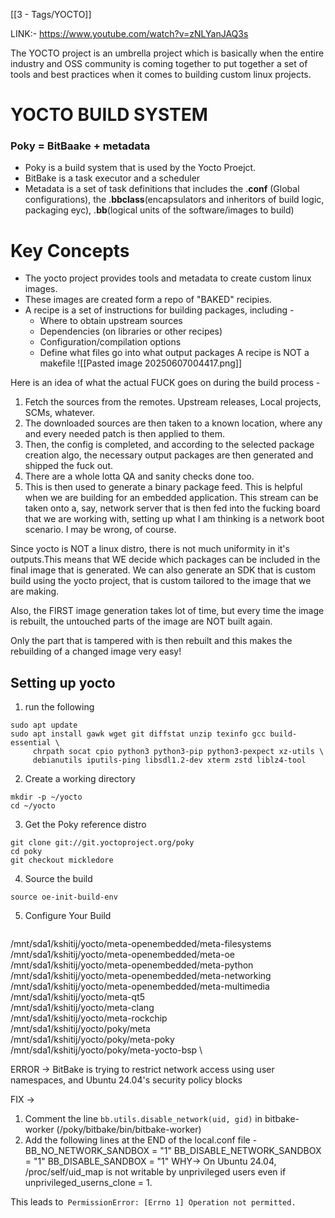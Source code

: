 [[3 - Tags/YOCTO]]

LINK:- https://www.youtube.com/watch?v=zNLYanJAQ3s

The YOCTO project is an umbrella project which is basically when the entire industry and OSS community is coming together to put together a set of tools and best practices when it comes to building custom linux projects. 

# YOCTO BUILD SYSTEM

### Poky = BitBaake + metadata
 - Poky is a build system that is used by the Yocto Proejct.
 - BitBake is a task executor and a scheduler
 - Metadata is a set of task definitions that includes the .**conf** (Global configurations), the .**bbclass**(encapsulators and inheritors of build logic, packaging eyc), .**bb**(logical units of the software/images to build)
# Key Concepts 
 - The yocto project provides tools and metadata to create custom linux images.
 - These images are created form a repo of "BAKED" recipies.
 - A recipe is a set of instructions for building packages, including - 
	 - Where to obtain upstream sources
	 - Dependencies (on libraries or other recipes)
	 - Configuration/compilation options
	 - Define what files go into what output packages
	A recipe is NOT a makefile
 ![[Pasted image 20250607004417.png]]

Here is an idea of what the actual FUCK goes on during the build process - 
1. Fetch the sources from the remotes. Upstream releases, Local projects, SCMs, whatever.
2. The downloaded sources are then taken to a known location, where any and every needed patch is then applied to them.
3. Then, the config is completed, and according to the selected package creation algo, the necessary output packages are then generated and shipped the fuck out. 
4. There are a whole lotta QA and sanity checks done too. 
5. This is then used to generate a binary package feed. This is helpful when we are building for an embedded application. This stream can be taken onto a, say, network server that is then fed into the fucking board that we are working with, setting up what I am thinking is a network boot scenario. I may be wrong, of course.

Since yocto is NOT a linux distro, there is not much uniformity in it's outputs.This means that WE decide which packages can be included in the final image that is generated.  We can also generate an SDK that is custom build using the yocto project, that is custom tailored to the image that we are making. 

Also, the FIRST image generation takes lot of time, but every time the image is rebuilt, the untouched parts of the image are NOT built again. 

Only the part that is tampered with is then rebuilt and this makes the rebuilding of a changed image very easy!



## Setting up yocto

1. run the following 
```
sudo apt update
sudo apt install gawk wget git diffstat unzip texinfo gcc build-essential \
     chrpath socat cpio python3 python3-pip python3-pexpect xz-utils \
     debianutils iputils-ping libsdl1.2-dev xterm zstd liblz4-tool
```

2. Create a working directory
```
mkdir -p ~/yocto
cd ~/yocto
```
3. Get the Poky reference distro
```
git clone git://git.yoctoproject.org/poky
cd poky
git checkout mickledore
```
4. Source the build
```
source oe-init-build-env
```
5. Configure Your Build
```

```




  /mnt/sda1/kshitij/yocto/meta-openembedded/meta-filesystems \
  /mnt/sda1/kshitij/yocto/meta-openembedded/meta-oe \
  /mnt/sda1/kshitij/yocto/meta-openembedded/meta-python \
  /mnt/sda1/kshitij/yocto/meta-openembedded/meta-networking \
  /mnt/sda1/kshitij/yocto/meta-openembedded/meta-multimedia \
  /mnt/sda1/kshitij/yocto/meta-qt5 \
  /mnt/sda1/kshitij/yocto/meta-clang \
  /mnt/sda1/kshitij/yocto/meta-rockchip \
  /mnt/sda1/kshitij/yocto/poky/meta \
  /mnt/sda1/kshitij/yocto/poky/meta-poky \
  /mnt/sda1/kshitij/yocto/poky/meta-yocto-bsp \

ERROR -> 
BitBake is trying to restrict network access using user namespaces, and Ubuntu 24.04's security policy blocks

FIX -> 
1. Comment the line `bb.utils.disable_network(uid, gid)` in bitbake-worker (/poky/bitbake/bin/bitbake-worker)
2. Add the following lines at the END of the local.conf file - 
      BB_NO_NETWORK_SANDBOX = "1"
	  BB_DISABLE_NETWORK_SANDBOX = "1"
      BB_DISABLE_SANDBOX = "1"
WHY->
On Ubuntu 24.04, /proc/self/uid_map is not writable by unprivileged users even if unprivileged_userns_clone = 1.

This leads to` PermissionError: [Errno 1] Operation not permitted.`
